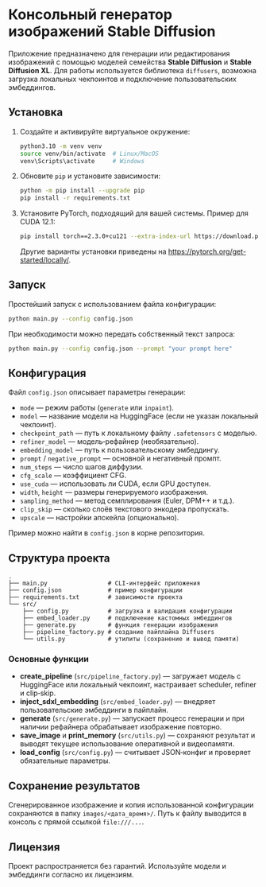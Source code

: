 # Консольный генератор изображений Stable Diffusion

Приложение предназначено для генерации или редактирования изображений с помощью моделей семейства **Stable Diffusion** и **Stable Diffusion XL**. Для работы используется библиотека `diffusers`, возможна загрузка локальных чекпоинтов и подключение пользовательских эмбеддингов.

## Установка

1. Создайте и активируйте виртуальное окружение:
   ```bash
   python3.10 -m venv venv
   source venv/bin/activate  # Linux/MacOS
   venv\Scripts\activate     # Windows
   ```
2. Обновите `pip` и установите зависимости:
   ```bash
   python -m pip install --upgrade pip
   pip install -r requirements.txt
   ```
3. Установите PyTorch, подходящий для вашей системы. Пример для CUDA 12.1:
   ```bash
   pip install torch==2.3.0+cu121 --extra-index-url https://download.pytorch.org/whl/cu121
   ```
   Другие варианты установки приведены на <https://pytorch.org/get-started/locally/>.

## Запуск

Простейший запуск с использованием файла конфигурации:

```bash
python main.py --config config.json
```

При необходимости можно передать собственный текст запроса:

```bash
python main.py --config config.json --prompt "your prompt here"
```

## Конфигурация

Файл `config.json` описывает параметры генерации:

- `mode` — режим работы (`generate` или `inpaint`).
- `model` — название модели на HuggingFace (если не указан локальный чекпоинт).
- `checkpoint_path` — путь к локальному файлу `.safetensors` с моделью.
- `refiner_model` — модель‑рефайнер (необязательно).
- `embedding_model` — путь к пользовательскому эмбеддингу.
- `prompt` / `negative_prompt` — основной и негативный промпт.
- `num_steps` — число шагов диффузии.
- `cfg_scale` — коэффициент CFG.
- `use_cuda` — использовать ли CUDA, если GPU доступен.
- `width`, `height` — размеры генерируемого изображения.
- `sampling_method` — метод семплирования (Euler, DPM++ и т.д.).
- `clip_skip` — сколько слоёв текстового энкодера пропускать.
- `upscale` — настройки апскейла (опционально).

Пример можно найти в `config.json` в корне репозитория.

## Структура проекта

```
.
├── main.py                 # CLI-интерфейс приложения
├── config.json             # пример конфигурации
├── requirements.txt        # зависимости проекта
└── src/
    ├── config.py           # загрузка и валидация конфигурации
    ├── embed_loader.py     # подключение кастомных эмбеддингов
    ├── generate.py         # функция генерации изображения
    ├── pipeline_factory.py # создание пайплайна Diffusers
    └── utils.py            # утилиты (сохранение и вывод памяти)
```

### Основные функции

- **create_pipeline** (`src/pipeline_factory.py`) — загружает модель с HuggingFace или локальный чекпоинт, настраивает scheduler, refiner и clip‑skip.
- **inject_sdxl_embedding** (`src/embed_loader.py`) — внедряет пользовательские эмбеддинги в пайплайн.
- **generate** (`src/generate.py`) — запускает процесс генерации и при наличии рефайнера обрабатывает изображение повторно.
- **save_image** и **print_memory** (`src/utils.py`) — сохраняют результат и выводят текущее использование оперативной и видеопамяти.
- **load_config** (`src/config.py`) — считывает JSON‑конфиг и проверяет обязательные параметры.

## Сохранение результатов

Сгенерированное изображение и копия использованной конфигурации сохраняются в папку `images/<дата_время>/`. Путь к файлу выводится в консоль с прямой ссылкой `file:///...`.

## Лицензия

Проект распространяется без гарантий. Используйте модели и эмбеддинги согласно их лицензиям.
